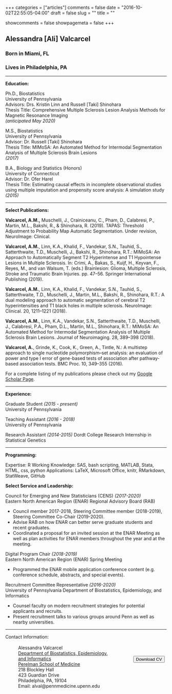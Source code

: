 +++
categories = ["articles"]
comments = false
date = "2016-10-02T22:55:05-04:00"
draft = false
slug = ""
title = ""

showcomments = false
showpagemeta = false
+++


## Alessandra [Ali] Valcarcel

### Born in Miami, FL

### Lives in Philadelphia, PA

***

__Education:__  

Ph.D., Biostatistics  
University of Pennsylvania  
Advisors: Drs. Kristin Linn and Russell [Taki] Shinohara  
Thesis Title: Comprehensive Multiple Sclerosis Lesion Analysis Methods for Magnetic Resonance Imaging  
_(anticipated May 2020)_  

M.S., Biostatistics  
University of Pennsylvania  
Advisor: Dr. Russell [Taki] Shinohara  
Thesis Title: MIMoSA: An Automated Method for Intermodal Segmentation Analysis of Multiple Sclerosis Brain Lesions  
_(2017)_   

B.A., Biology and Statistics (Honors)  
University of Connecticut  
Advisor: Dr. Ofer Harel  
Thesis Title: Estimating causal effects in incomplete observational studies using multiple imputation and propensity score analysis: A simulation study  
_(2015)_  


***

__Select Publications:__

__Valcarcel, A.M.,__ Muschelli, J., Crainiceanu, C., Pham, D., Calabresi, P., Martin, M.L., Bakshi, R., & Shinohara, R. (2019). TAPAS: Threshold Adjustment to Probability Map Automatic Segmentation. Under revision, NeuroImage: Clinical.

__Valcarcel, A.M.__, Linn, K.A., Khalid, F., Vandekar, S.N., Tauhid, S., Satterthwaite, T.D., Muschelli, J., Bakshi, R., Shinohara, R.T.: MIMoSA: An Approach to Automatically Segment T2 Hyperintense and T1 Hypointense Lesions in Multiple Sclerosis. In: Crimi, A., Bakas, S., Kuijf, H., Keyvan, F., Reyes, M., and van Walsum, T. (eds.) Brainlesion: Glioma, Multiple Sclerosis, Stroke and Traumatic Brain Injuries. pp. 47–56. Springer International Publishing (2019).

__Valcarcel, A.M.__, Linn, K.A., Khalid, F., Vandekar, S.N., Tauhid, S., Satterthwaite, T.D., Muschelli, J., Martin, M.L., Bakshi, R., Shinohara, R.T.: A dual modeling approach to automatic segmentation of cerebral T2 hyperintensities and T1 black holes in multiple sclerosis. NeuroImage: Clinical. 20, 1211–1221 (2018).

__Valcarcel, A.M.__, Linn, K.A., Vandekar, S.N., Satterthwaite, T.D., Muschelli, J., Calabresi, P.A., Pham, D.L., Martin, M.L., Shinohara, R.T.: MIMoSA: An Automated Method for Intermodal Segmentation Analysis of Multiple Sclerosis Brain Lesions. Journal of Neuroimaging. 28, 389–398 (2018).

__Valcarcel, A.__, Grinde, K., Cook, K., Green, A., Tintle, N.: A multistep approach to single nucleotide polymorphism–set analysis: an evaluation of power and type I error of gene-based tests of association after pathway-based association tests. BMC Proc. 10, 349–355 (2016).

For a complete listing of my publications please check out my [Google Scholar Page](https://scholar.google.com/citations?user=u22eIVEAAAAJ&hl=en).

***

__Experience:__
 
Graduate Student _(2015 - present)_  
University of Pennsylvania

Teaching Assistant _(2016 - 2018)_  
University of Pennsylvania

Research Assistant _(2014-2015)_
Dordt College Research Internship in Statistical Genetics

***

__Programming:__

Expertise: R
Working Knowledge: SAS, bash scripting, MATLAB, Stata, HTML, css, python
Applications: LaTeX, Microsoft Office, knitr, RMarkdown, StatWeave, GitHub

__Select Service and Leadership:__

Council for Emerging and New Statisticians (CENS) _(2017-2020)_    
Eastern North American Region (ENAR) Regional Advisory Board (RAB)  
- Council member 2017-2018, Steering Committee member (2018-2019), Steering Committee Co-Chair (2019-2020).  
- Advise RAB on how ENAR can better serve graduate students and recent graduates.  
- Coordinated a proposal for an invited session at the ENAR Meeting as well as plan activities for ENAR members throughout the year and at the meeting.  

Digital Program Chair _(2018-2019)_  
Eastern North American Region (ENAR) Spring Meeting  
- Programmed the ENAR mobile application conference content (e.g. conference schedule, abstracts, and special events).  

Recruitment Committee Representative _(2016-2020)_  
University of Pennsylvania Department of Biostatistics, Epidemiology, and Informatics  
- Counsel faculty on modern recruitment strategies for potential applicants and recruits.  
- Present recruitment talks to various groups around Penn as well as
nearby universities.  


***

<style type="text/css">
#wrap {
   width:800px;
   margin:0 auto;
}
#left_col {
   float:left;
   width:400px;
}
#right_col {
   float:right;
   width:400px;
}
</style>

<div id="wrap">
    <div id="left_col">
        <dt>Contact Information:</dt>
        <br>
        <dd>Alessandra Valcarcel</dd>
        <dd><a href="http://www.dbei.med.upenn.edu/">Department of Biostatistics, Epidemiology, <br> and Informatics </a></dd>
        <dd><a href="https://www.med.upenn.edu/">Perelman School of Medicine</a></dd>
        <dd>218 Blockley Hall</dd>
        <dd>423 Guardian Drive</dd>
        <dd>Philadelphia, PA, 19104</dd>
        <dd>Email: alval@pennmedicine.upenn.edu</dd>
    </div>
    <div id="right_col">
         <br>
         <br>
         <br>
         <br>
        <a href="CV -- July 2019.pdf" download=""><button>Download CV</button></a>
         <br>
         <br>
         <br>
         <br>
         <br>
         <br>
    </div>
    <br>
</div>

